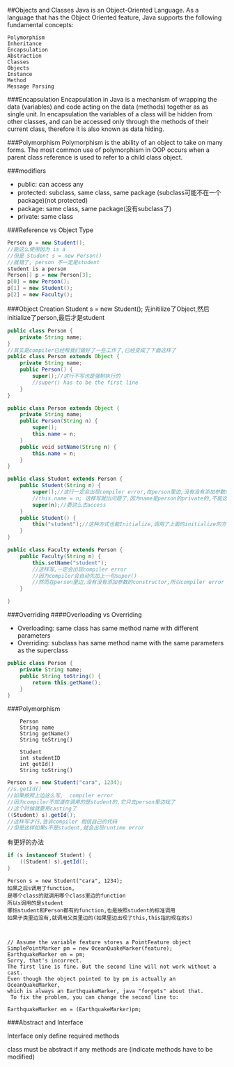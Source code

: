 ##Objects and Classes
Java is an Object-Oriented Language.
As a language that has the Object Oriented feature, Java supports the following fundamental concepts:

	Polymorphism
	Inheritance
	Encapsulation
	Abstraction
	Classes
	Objects
	Instance
	Method
	Message Parsing

###Encapsulation
Encapsulation in Java is a mechanism of wrapping the data (variables) and code acting on the data (methods) together as as single unit. In encapsulation the variables of a class will be hidden from other classes, and can be accessed only through the methods of their current class, therefore it is also known as data hiding.

###Polymorphism
Polymorphism is the ability of an object to take on many forms. The most common use of polymorphism in OOP occurs when a parent class reference is used to refer to a child class object.

###modifiers
- public: can access any
- protected: subclass, same class, same package (subclass可能不在一个package)(not protected)
- package: same class, same package(没有subclass了)
- private: same class


###Reference vs Object Type
```java
Person p = new Student();
//能这么使用因为 is a
//但是 Student s = new Person()
//就错了, person 不一定是student
student is a person
Person[] p = new Person[3];
p[0] = new Person();
p[1] = new Student();
p[2] = new Faculty();
```
###Object Creation
Student s = new Student();
先initilize了Object,然后initialize了person,最后才是student

```java
public class Person {
	private String name;
}
//其实是compiler已经帮我们做好了一些工作了,已经变成了下面这样了
public class Person extends Object {
	private String name;
	public Person() {
		super();//这行不写也是强制执行的
		//super() has to be the first line
	}
}
```
```java
public class Person extends Object {
	private String name;
	public Person(String n) {
		super();
		this.name = n;
	}
	public void setName(String n) {
		this.name = n;
	}
}

public class Student extends Person {
	public Student(String n) {
		super();//这行一定会出现compiler error,在person里边,没有没有添加参数的constructor,所以compiler error
		//this.name = n; 这样写就出问题了,因为name是person的private的,不能这么去access
		super(n);//要这么去access
	}
	public Student() {
		this("student");//这种方式也能Initialize,调用了上面的initialize的方式
	}
}

public class Faculty extends Person {
	public Faculty(String n) {
		this.setName("student");
		//这样写,一定会出现compiler error
		//因为compiler会自动先加上一句super()
		//然而在person里边,没有没有添加参数的constructor,所以compiler error
	}

}

```

###Overriding
####Overloading vs Overriding
- Overloading: same class has same method name with different parameters
- Overriding: subclass has same method name with the same parameters as the superclass

```java
public class Person {
	private String name;
	public String toString() {
		return this.getName();
	}
}
```

###Polymorphism

		Person
		String name
		String getName()
		String toString()

		Student
		int studentID
		int getId()
		String toString()

```java
Person s = new Student("cara", 1234);
//s.getId()
//如果按照上边这么写,  compiler error
//因为compiler不知道在调用的是student的,它只去person里边找了
//这个时候就要用casting了
((Student) s).getId();
//这样写才行,告诉compiler 相信自己的代码
//但是这样如果s不是student,就会出现runtime error
```
有更好的办法

```java
if (s instanceof Student) {
	((Student) s).getId();
}
```
	Person s = new Student("cara", 1234);
	如果之后s调用了function,
	是哪个class的就调用哪个class里边的function
	所以s调用的是student
	哪怕student和Person都有的function,也是按照student的标准调用
	如果子类里边没有,就调用父类里边的(如果里边出现了this,this指的现在的s)



	// Assume the variable feature stores a PointFeature object
	SimplePointMarker pm = new OceanQuakeMarker(feature);
	EarthquakeMarker em = pm;
	Sorry, that's incorrect.
	The first line is fine. But the second line will not work without a cast.
	Even though the object pointed to by pm is actually an OceanQuakeMarker,
	which is always an EarthquakeMarker, java "forgets" about that.
	 To fix the problem, you can change the second line to:

	EarthquakeMarker em = (EarthquakeMarker)pm;

###Abstract and Interface

Interface only define required methods

class must be abstract if any methods are
(indicate methods have to be modified)

